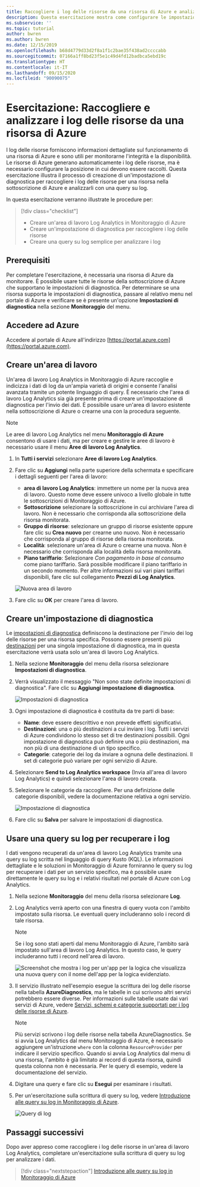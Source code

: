 ```yaml
---
title: Raccogliere i log delle risorse da una risorsa di Azure e analizzarli con Monitoraggio di Azure
description: Questa esercitazione mostra come configurare le impostazioni di diagnostica per raccogliere i log delle risorse da una risorsa di Azure in un'area di lavoro Log Analytics in cui possono essere analizzati con una query su log.
ms.subservice: ''
ms.topic: tutorial
author: bwren
ms.author: bwren
ms.date: 12/15/2019
ms.openlocfilehash: b68d4779d33d2f8a1f1c2bae35f438ad2ccccabb
ms.sourcegitcommit: 07166a1ff8bd23f5e1c49d4fd12badbca5ebd19c
ms.translationtype: HT
ms.contentlocale: it-IT
ms.lasthandoff: 09/15/2020
ms.locfileid: "90090075"
---
```

# <a name="tutorial-collect-and-analyze-resource-logs-from-an-azure-resource"></a>Esercitazione: Raccogliere e analizzare i log delle risorse da una risorsa di Azure

I log delle risorse forniscono informazioni dettagliate sul funzionamento di una risorsa di Azure e sono utili per monitorarne l'integrità e la disponibilità. Le risorse di Azure generano automaticamente i log delle risorse, ma è necessario configurare la posizione in cui devono essere raccolti. Questa esercitazione illustra il processo di creazione di un'impostazione di diagnostica per raccogliere i log delle risorse per una risorsa nella sottoscrizione di Azure e analizzarli con una query su log.

In questa esercitazione verranno illustrate le procedure per:

> [!div class="checklist"]
> * Creare un'area di lavoro Log Analytics in Monitoraggio di Azure
> * Creare un'impostazione di diagnostica per raccogliere i log delle risorse 
> * Creare una query su log semplice per analizzare i log


## <a name="prerequisites"></a>Prerequisiti

Per completare l'esercitazione, è necessaria una risorsa di Azure da monitorare. È possibile usare tutte le risorse della sottoscrizione di Azure che supportano le impostazioni di diagnostica. Per determinare se una risorsa supporta le impostazioni di diagnostica, passare al relativo menu nel portale di Azure e verificare se è presente un'opzione **Impostazioni di diagnostica** nella sezione **Monitoraggio** del menu.


## <a name="log-in-to-azure"></a>Accedere ad Azure
Accedere al portale di Azure all'indirizzo [https://portal.azure.com](https://portal.azure.com).


## <a name="create-a-workspace"></a>Creare un'area di lavoro
Un'area di lavoro Log Analytics in Monitoraggio di Azure raccoglie e indicizza i dati di log da un'ampia varietà di origini e consente l'analisi avanzata tramite un potente linguaggio di query. È necessario che l'area di lavoro Log Analytics sia già presente prima di creare un'impostazione di diagnostica per l'invio dei dati. È possibile usare un'area di lavoro esistente nella sottoscrizione di Azure o crearne una con la procedura seguente. 

> [!NOTE]
> Le aree di lavoro Log Analytics nel menu **Monitoraggio di Azure** consentono di usare i dati, ma per creare e gestire le aree di lavoro è necessario usare il menu **Aree di lavoro Log Analytics**.

1. In **Tutti i servizi** selezionare **Aree di lavoro Log Analytics**.
2. Fare clic su **Aggiungi** nella parte superiore della schermata e specificare i dettagli seguenti per l'area di lavoro:
   - **area di lavoro Log Analytics**: immettere un nome per la nuova area di lavoro. Questo nome deve essere univoco a livello globale in tutte le sottoscrizioni di Monitoraggio di Azure.
   - **Sottoscrizione** selezionare la sottoscrizione in cui archiviare l'area di lavoro. Non è necessario che corrisponda alla sottoscrizione della risorsa monitorata.
   - **Gruppo di risorse**: selezionare un gruppo di risorse esistente oppure fare clic su **Crea nuovo** per crearne uno nuovo. Non è necessario che corrisponda al gruppo di risorse della risorsa monitorata.
   - **Località**: selezionare un'area di Azure o crearne una nuova. Non è necessario che corrisponda alla località della risorsa monitorata.
   - **Piano tariffario**: Selezionare *Con pagamento in base al consumo* come piano tariffario. Sarà possibile modificare il piano tariffario in un secondo momento. Per altre informazioni sui vari piani tariffari disponibili, fare clic sul collegamento **Prezzi di Log Analytics**.

    ![Nuova area di lavoro](media/tutorial-resource-logs/new-workspace.png)

3. Fare clic su **OK** per creare l'area di lavoro.

## <a name="create-a-diagnostic-setting"></a>Creare un'impostazione di diagnostica
Le [impostazioni di diagnostica](../platform/diagnostic-settings.md) definiscono la destinazione per l'invio dei log delle risorse per una risorsa specifica. Possono essere presenti più [destinazioni](../platform/diagnostic-settings.md#destinations) per una singola impostazione di diagnostica, ma in questa esercitazione verrà usata solo un'area di lavoro Log Analytics.

1. Nella sezione **Monitoraggio** del menu della risorsa selezionare **Impostazioni di diagnostica**.
2. Verrà visualizzato il messaggio "Non sono state definite impostazioni di diagnostica". Fare clic su **Aggiungi impostazione di diagnostica**.

    ![Impostazioni di diagnostica](media/tutorial-resource-logs/diagnostic-settings.png)

3. Ogni impostazione di diagnostica è costituita da tre parti di base:
 
   - **Name**: deve essere descrittivo e non prevede effetti significativi.
   - **Destinazioni**: una o più destinazioni a cui inviare i log. Tutti i servizi di Azure condividono lo stesso set di tre destinazioni possibili. Ogni impostazione di diagnostica può definire una o più destinazioni, ma non più di una destinazione di un tipo specifico. 
   - **Categorie**: categorie dei log da inviare a ognuna delle destinazioni. Il set di categorie può variare per ogni servizio di Azure.

4. Selezionare **Send to Log Analytics workspace** (Invia all'area di lavoro Log Analytics) e quindi selezionare l'area di lavoro creata.
5. Selezionare le categorie da raccogliere. Per una definizione delle categorie disponibili, vedere la documentazione relativa a ogni servizio.

    ![Impostazione di diagnostica](media/tutorial-resource-logs/diagnostic-setting.png)

6. Fare clic su **Salva** per salvare le impostazioni di diagnostica.

    
 
 ## <a name="use-a-log-query-to-retrieve-logs"></a>Usare una query su log per recuperare i log
I dati vengono recuperati da un'area di lavoro Log Analytics tramite una query su log scritta nel linguaggio di query Kusto (KQL). Le informazioni dettagliate e le soluzioni in Monitoraggio di Azure forniranno le query su log per recuperare i dati per un servizio specifico, ma è possibile usare direttamente le query su log e i relativi risultati nel portale di Azure con Log Analytics. 

1. Nella sezione **Monitoraggio** del menu della risorsa selezionare **Log**.
2. Log Analytics verrà aperto con una finestra di query vuota con l'ambito impostato sulla risorsa. Le eventuali query includeranno solo i record di tale risorsa.

    > [!NOTE]
    > Se i log sono stati aperti dal menu Monitoraggio di Azure, l'ambito sarà impostato sull'area di lavoro Log Analytics. In questo caso, le query includeranno tutti i record nell'area di lavoro.
   
    ![Screenshot che mostra i log per un'app per la logica che visualizza una nuova query con il nome dell'app per la logica evidenziato.](media/tutorial-resource-logs/logs.png)

4. Il servizio illustrato nell'esempio esegue la scrittura dei log delle risorse nella tabella **AzureDiagnostics**, ma le tabelle in cui scrivono altri servizi potrebbero essere diverse. Per informazioni sulle tabelle usate dai vari servizi di Azure, vedere [Servizi, schemi e categorie supportati per i log delle risorse di Azure](../platform/resource-logs-schema.md).

    > [!NOTE]
    > Più servizi scrivono i log delle risorse nella tabella AzureDiagnostics. Se si avvia Log Analytics dal menu Monitoraggio di Azure, è necessario aggiungere un'istruzione `where` con la colonna `ResourceProvider` per indicare il servizio specifico. Quando si avvia Log Analytics dal menu di una risorsa, l'ambito è già limitato ai record di questa risorsa, quindi questa colonna non è necessaria. Per le query di esempio, vedere la documentazione del servizio.


5. Digitare una query e fare clic su **Esegui** per esaminare i risultati. 
6. Per un'esercitazione sulla scrittura di query su log, vedere [Introduzione alle query su log in Monitoraggio di Azure](../log-query/get-started-queries.md).

    ![Query di log](media/tutorial-resource-logs/log-query-1.png)




## <a name="next-steps"></a>Passaggi successivi
Dopo aver appreso come raccogliere i log delle risorse in un'area di lavoro Log Analytics, completare un'esercitazione sulla scrittura di query su log per analizzare i dati.

> [!div class="nextstepaction"]
> [Introduzione alle query su log in Monitoraggio di Azure](../log-query/get-started-queries.md)
